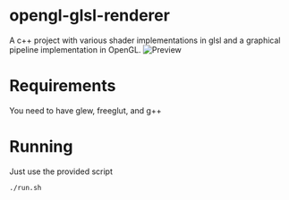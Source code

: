 # opengl-glsl-renderer
A c++ project with various shader implementations in glsl and a graphical pipeline implementation in OpenGL.
![Preview](preview.gif)

# Requirements
You need to have glew, freeglut, and g++

# Running
Just use the provided script
```
./run.sh
```
